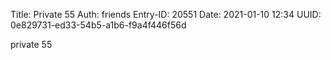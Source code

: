 Title: Private 55
Auth: friends
Entry-ID: 20551
Date: 2021-01-10 12:34
UUID: 0e829731-ed33-54b5-a1b6-f9a4f446f56d

private 55
